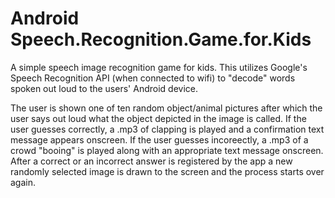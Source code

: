 # Android Speech.Recognition.Game.for.Kids
A simple speech image recognition game for kids.  This utilizes Google's Speech Recognition API (when connected to wifi) to "decode" words spoken out loud to the users' Android device.

The user is shown one of ten random object/animal pictures after which the user says out loud what the object depicted in the image is called.  If the user guesses correctly, a .mp3 of clapping is played and a confirmation text message appears onscreen.  If the user guesses incoreectly, a .mp3 of a crowd "booing" is played along with an appropriate text message onscreen.  After a correct or an incorrect answer is registered by the app a new randomly selected image is drawn to the screen and the process starts over again.
